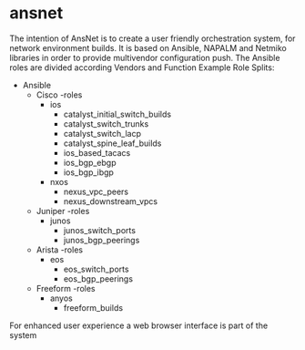 # ansnet

The intention of AnsNet is to create a user friendly orchestration system, for network environment builds.
It is based on Ansible, NAPALM and Netmiko libraries in order to provide multivendor configuration push.
The Ansible roles are divided according Vendors and Function
Example Role Splits:

- Ansible
  - Cisco
    -roles
      - ios
        - catalyst_initial_switch_builds
        - catalyst_switch_trunks
        - catalyst_switch_lacp
        - catalyst_spine_leaf_builds
        - ios_based_tacacs
        - ios_bgp_ebgp
        - ios_bgp_ibgp
      - nxos
        - nexus_vpc_peers
        - nexus_downstream_vpcs
  - Juniper
    -roles
      - junos
        - junos_switch_ports
        - junos_bgp_peerings
  - Arista
    -roles
      - eos
        - eos_switch_ports
        - eos_bgp_peerings
  - Freeform
    -roles
      - anyos
        - freeform_builds
      
For enhanced user experience a web browser interface is part of the system
